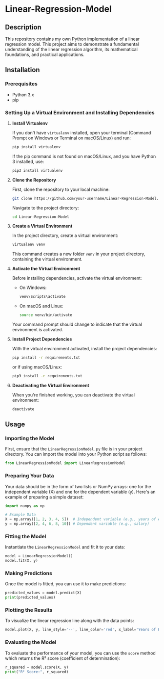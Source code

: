 # Linear-Regression-Model

## Description

This repository contains my own Python implementation of a linear regression model. This project aims to demonstrate a fundamental understanding of the linear regression algorithm, its mathematical foundations, and practical applications.

## Installation

### Prerequisites

- Python 3.x
- pip

### Setting Up a Virtual Environment and Installing Dependencies

1. **Install Virtualenv**

   If you don't have `virtualenv` installed, open your terminal (Command Prompt on Windows or Terminal on macOS/Linux) and run:

   ```bash
   pip install virtualenv
   ```

   If the pip command is not found on macOS/Linux, and you have Python 3 installed, use:

   ```bash
   pip3 install virtualenv
   ```
   
2. **Clone the Repository**

   First, clone the repository to your local machine:

   ```bash
   git clone https://github.com/your-username/Linear-Regression-Model.git
   ```

   Navigate to the project directory:

   ```bash
   cd Linear-Regression-Model
   ```
3. **Create a Virtual Environment**

   In the project directory, create a virtual environment:

   ```bash
   virtualenv venv
   ```

   This command creates a new folder `venv` in your project directory, containing the virtual environment.
4. **Activate the Virtual Environment**

   Before installing dependencies, activate the virtual environment:

   - On Windows:

     ```bash
     venv\Scripts\activate
     ```

   - On macOS and Linux:

     ```bash
     source venv/bin/activate
     ```

   Your command prompt should change to indicate that the virtual environment is activated.
5. **Install Project Dependencies**

   With the virtual environment activated, install the project dependencies:

   ```bash
   pip install -r requirements.txt
   ```

   or if using macOS/Linux:
      ```bash
   pip3 install -r requirements.txt
   ```

6. **Deactivating the Virtual Environment**

   When you're finished working, you can deactivate the virtual environment:

   ```bash
   deactivate
   ```

## Usage

### Importing the Model

First, ensure that the `LinearRegressionModel.py` file is in your project directory. You can import the model into your Python script as follows:

```python
from LinearRegressionModel import LinearRegressionModel
```

### Preparing Your Data

Your data should be in the form of two lists or NumPy arrays: one for the independent variable (X) and one for the dependent variable (y). Here's an example of preparing a simple dataset:

```python
import numpy as np

# Example Data
X = np.array([1, 2, 3, 4, 5])  # Independent variable (e.g., years of experience)
y = np.array([2, 4, 6, 8, 10]) # Dependent variable (e.g., salary)
```

### Fitting the Model

Instantiate the `LinearRegressionModel` and fit it to your data:

```python
model = LinearRegressionModel()
model.fit(X, y)
```

### Making Predictions

Once the model is fitted, you can use it to make predictions:

```python
predicted_values = model.predict(X)
print(predicted_values)
```

### Plotting the Results

To visualize the linear regression line along with the data points:

```python
model.plot(X, y, line_style='--', line_color='red', x_label='Years of Experience', y_label='Salary', axis_title='Linear Regression Fit')
```

### Evaluating the Model

To evaluate the performance of your model, you can use the `score` method which returns the R² score (coefficient of determination):

```python
r_squared = model.score(X, y)
print("R² Score:", r_squared)
```
